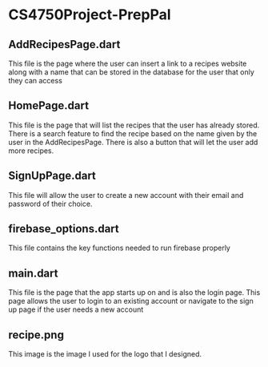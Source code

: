 # CS4750Project-PrepPal
 
## AddRecipesPage.dart
This file is the page where the user can insert a link to a recipes website along with a name that can be stored in the database for the user that only they can  access
 
## HomePage.dart
This file is the page that will list the recipes that the user has already stored. There is a search feature to find the recipe based on the name given by the user in the AddRecipesPage. There is also a button that will let the user add more recipes.

## SignUpPage.dart
This file will allow the user to create a new account with their email and password of their choice.

## firebase_options.dart
This file contains the key functions needed to run firebase properly

## main.dart
This file is the page that the app starts up on and is also the login page. This page allows the user to login to an existing account or navigate to the sign up page if the user needs a new account

## recipe.png
This image is the image I used for the logo that I designed.

